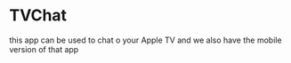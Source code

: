 # TVChat
this app can be used to chat o your Apple TV and we also have the mobile version of that app
